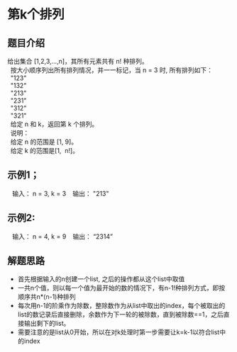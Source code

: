 # 第k个排列
## 题目介绍
给出集合 [1,2,3,…,n]，其所有元素共有 n! 种排列。  
&ensp;按大小顺序列出所有排列情况，并一一标记，当 n = 3 时, 所有排列如下：  
&ensp;"123"  
&ensp;"132"  
&ensp;"213"  
&ensp;"231"  
&ensp;"312"  
&ensp;"321"  
&ensp;给定 n 和 k，返回第 k 个排列。   
&ensp;说明：  
&ensp;给定 n 的范围是 [1, 9]。  
&ensp;给定 k 的范围是[1,  n!]。  
## 示例1；
&ensp; 输入： n = 3, k = 3
&ensp; 输出： "213"
## 示例2:
&ensp; 输入： n = 4, k = 9
&ensp; 输出： “2314”
## 解题思路
* 首先根据输入的n创建一个list, 之后的操作都从这个list中取值  
* 一共n个值，则以每一个值为最开始的数的情况下，有n-1!种排列方式，即按顺序共n*(n-1)种排列
* 每次用n-1的阶乘作为除数，整除数作为从list中取出的index，每个被取出的list的数记录后直接删除，余数作为下一轮的被除数，直到被除数==1，之后直接输出剩下的list。
* 需要注意的是list从0开始，所以在对k处理时第一步需要让k=k-1以符合list中的index
